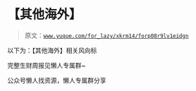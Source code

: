 # 【其他海外】

> 原文：[`www.yuque.com/for_lazy/xkrm14/forp08r9lv1eidgn`](https://www.yuque.com/for_lazy/xkrm14/forp08r9lv1eidgn)

以下为：【其他海外】相关风向标

完整生财周报见懒人专属群~

公众号懒人找资源，懒人专属群分享

